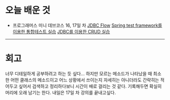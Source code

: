 # 오늘 배운 것

- 프로그래머스 미니 데브코스 16, 17일 차 
[JDBC Flow](https://github.com/suran-kim/cnu_backend_TIL/blob/main/Study/Spring/%5BSpring%20Boot%5D%20JUnit%EC%9D%84%20%EC%9D%B4%EC%9A%A9%ED%95%9C%20%ED%85%8C%EC%8A%A4%ED%8A%B8%20%EC%8B%A4%EC%8A%B5.md)
[Spring test framework를 이용한 통합테스트 실습](https://github.com/suran-kim/cnu_backend_TIL/blob/main/Study/Spring/%5BSpring%20Boot%5D%20Mock%20Object(%EB%AA%A8%EC%9D%98%20%EA%B0%9D%EC%B2%B4).md)
[JDBC를 이용한 CRUD 실습](https://github.com/suran-kim/cnu_backend_TIL/blob/main/Study/Spring/%5BSpring%20Boot%5D%20Mock%20Object(%EB%AA%A8%EC%9D%98%20%EA%B0%9D%EC%B2%B4).md)

---

# 회고

너무 디테일하게 공부하려고 하는 듯 싶다... 하지만 모르는 메소드가 나타났을 때 최소한 어떤 클래스의 메소드이고 어느 상황에서 쓰이는지 자세히는 아니더라도 간략히는 적어두고 싶어서
검색하고 정리하다보니 시간이 배로 걸리는 것 같다. 기록해두면 확실히 머리에 오래 남기는 한다. 내일은 17일 차 강의를 끝내고싶다. 